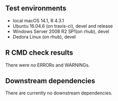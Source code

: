 ## Test environments
 * local macOS 14.1, R 4.3.1
 * Ubuntu 16.04.6  (on travis-ci),  devel and release
 * Windows Server 2008 R2 SP1(on rhub), devel
 * Dedora Linux (on rhub), devel

## R CMD check results
There were no ERRORs and WARNINGs.

## Downstream dependencies

There are currently no downstream dependencies.



